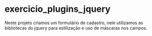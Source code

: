 # exercicio_plugins_jquery
Neste projeto criamos um formulário de cadastro, nele utilizamos as bibliotecas do jquery para estilização e uso de máscaras nos campos. 
